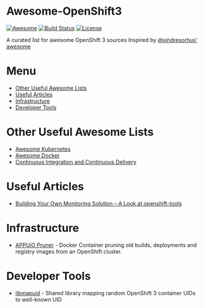 Awesome-OpenShift3
=======================================================================

[![Awesome](https://cdn.rawgit.com/sindresorhus/awesome/d7305f38d29fed78fa85652e3a63e154dd8e8829/media/badge.svg)](https://github.com/sindresorhus/awesome)
[![Build Status](https://travis-ci.org/dtschan/awesome-openshift3.svg?branch=master)](https://travis-ci.org/dtschan/awesome-openshift3)
[![License](https://img.shields.io/badge/License-CC%204.0-brightgreen.svg)](http://creativecommons.org/licenses/by-nc/4.0/)

A curated list for awesome OpenShift 3 sources 
Inspired by [@sindresorhus' awesome](https://github.com/sindresorhus/awesome)

Menu
=======================================================================

* [Other Useful Awesome Lists](#awesome-lists)
* [Useful Articles](#useful-articles)
* [Infrastructure](#infrastructure)
* [Developer Tools](#developer-tools)

Other Useful Awesome Lists
=======================================================================

* [Awesome Kubernetes](https://github.com/ramitsurana/awesome-kubernetes)
* [Awesome Docker](https://github.com/veggiemonk/awesome-docker)
* [Continuous Integration and Continuous Delivery](https://github.com/ciandcd/awesome-ciandcd)

Useful Articles
=======================================================================

* [Building Your Own Monitoring Solution – A Look at openshift-tools](https://blog.openshift.com/build-monitoring-solution-look-openshift-tools/)

Infrastructure
=======================================================================

* [APPUiO Pruner](https://github.com/appuio/appuio-pruner) - Docker Container pruning old builds, deployments and registry images from an OpenShift cluster.

Developer Tools
=======================================================================

* [libmapuid](https://github.com/appuio/libmapuid) -  Shared library mapping random OpenShift 3 container UIDs to well-known UID 
